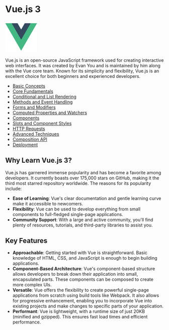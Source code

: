 # Vue.js 3

<img src="./image/vuejs.svg" style="width: 20%; height: auto;" alt="Description of SVG image">

Vue.js is an open-source JavaScript framework used for creating interactive web interfaces. It was created by Evan You and is maintained by him along with the Vue core team. Known for its simplicity and flexibility, Vue.js is an excellent choice for both beginners and experienced developers.

- [Basic Concepts](#basic-concepts)
- [Core Fundamentals](#core-fundamentals)
- [Conditional and List Rendering](#conditional-and-list-rendering)
- [Methods and Event Handling](#methods-and-event-handling)
- [Forms and Modifiers](#forms-and-modifiers)
- [Computed Properties and Watchers](#computed-properties-and-watchers)
- [Components](#components)
- [Slots and Component Styles](#slots-and-component-styles)
- [HTTP Requests](#http-requests)
- [Advanced Techniques](#advanced-techniques)
- [Composition API](#composition-api)
- [Deployment](#deployment)

## Why Learn Vue.js 3?

Vue.js has garnered immense popularity and has become a favorite among developers. It currently boasts over 175,000 stars on GitHub, making it the third most starred repository worldwide. The reasons for its popularity include:

- **Ease of Learning**: Vue's clear documentation and gentle learning curve make it accessible to newcomers.
- **Flexibility**: Vue can be used to develop everything from small components to full-fledged single-page applications.
- **Community Support**: With a large and active community, you'll find plenty of resources, tutorials, and third-party libraries to assist you.

## Key Features

- **Approachable**: Getting started with Vue is straightforward. Basic knowledge of HTML, CSS, and JavaScript is enough to begin building applications.
- **Component-Based Architecture**: Vue's component-based structure allows developers to break down their application into small, encapsulated parts. These components can be composed to create more complex UIs.
- **Versatile**: Vue offers the flexibility to create powerful single-page applications from scratch using build tools like Webpack. It also allows for progressive enhancement, enabling you to incorporate Vue into existing projects and make changes to specific parts of your application.
- **Performant**: Vue is lightweight, with a runtime size of just 20KB (minified and gzipped). This ensures fast load times and efficient performance.
